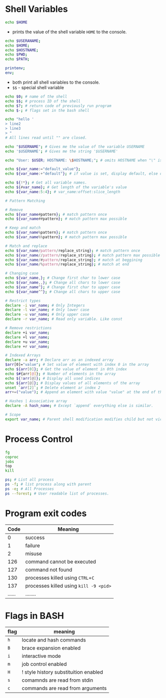 # Shell Variables

```bash
echo $HOME
```
- prints the value of the shell variable `HOME` to the console.

```bash
echo $USERANAME;
echo $HOME;
echo $HOSTNAME;
echo $PWD;
echo $PATH;
```

```bash
printenv;
env;
```

- both print all shell variables to the console.
- `$$` - special shell variable

```bash
echo $0; # name of the shell
echo $$; # process ID of the shell
echo $?; # return code of previously run program
echo $-; # flags set in the bash shell
```

```bash
echo "hello '
> line2
> line3
> "
# All lines read until "" are closed.
```

```bash
echo "$USERNAME"; # Gives me the value of the variable USERNAME
echo '$USERNAME'; # Gives me the string '$USERNAME'
```

```bash
echo "User: $USER; HOSTNAME: \$HOSTNAME;"; # omits HOSTNAME when "\" is used. Escape character.
```

```bash
echo ${var_name:="default_value"};
echo ${var_name:+"default"}; # if value is set, display default, else do nothing
```

```bash
echo ${!*}; # Get all variable names.
echo ${#var_name}; # Get length of the variable's value
echo ${var_name:5:4}; # var_name:offset:slice_length
```
```bash
# Pattern Matching

# Remove
echo ${var_name#pattern}; # match pattern once
echo ${var_name##pattern}; # match pattern max possible

# Keep and match
echo ${var_name%pattern}; # match pattern once
echo ${var_name%%pattern}; # match pattern max possible

# Match and replace
echo ${var_name/pattern/replace_string}; # match pattern once
echo ${var_name//pattern/replace_string}; # match pattern max possible
echo ${var_name/#pattern/replace_string}; # match at beggining
echo ${var_name/%pattern/replace_string}; # match at end

# Changing case
echo ${var_name,}; # Change first char to lower case
echo ${var_name,,}; # Change all chars to lower case
echo ${var_name^}; # Change first char to upper case
echo ${var_name^^}; # Change all chars to upper case

# Restrict types
declare -i var_name; # Only Integers
declare -l var_name; # Only lower case
declare -u var_name; # Only upper case
declare -r var_name; # Read only variable. Like const

# Remove restrictions
declare +i var_name;
declare +l var_name; 
declare +u var_name; 
declare +r var_name;

# Indexed Arrays
declare -a arr; # Declare arr as an indexed array
$arr[0]="value"; # Set value of element with index 0 in the array
echo ${arr[0]}; # Get the value of element in 0th index
echo $#{arr[@]}; # Number of elements in the array
echo ${!arr[@]}; # Display all used indices
echo ${arr[@]}; # Display values of all elements of the array
unset `arr[2]`; # Delete element ar index 2
arr+=("value"); # Append an element with value "value" at the end of the array.

# Hashes | Associative array
declare -A hash_name; # Except `append` everything else is similar.

# Scope
export var_name; # Parent shell modification modifies child but not vice versa.
```

# Process Control
```bash
fg
coproc
jobs
top
kill
```

```bash
ps; # List all process
ps -f; # list process along with parent
ps -e; # All Processes
ps --forest; # User readable list of processes.
```

# Program exit codes

| Code | Meaning |
| ----------- | ------- |
| 0 | success |
| 1 | failure |
| 2 | misuse |
| 126 | command cannot be executed |
| 127 | command not found |
| 130 | processes killed using `CTRL`+`C` |
| 137 | processes killed using `kill -9 <pid>` |
| ...... | ........ |

# Flags in BASH

| flag | meaning |
| ---- | ------- |
| `h` | locate and hash commands |
| `B` | brace expansion enabled |
| `i` | interactive mode |
| `m` | job control enabled |
| `H` | ! style history substituition enabled |
| `s` | comamnds are read from stdin |
| `c` | commands are read from arguments |
